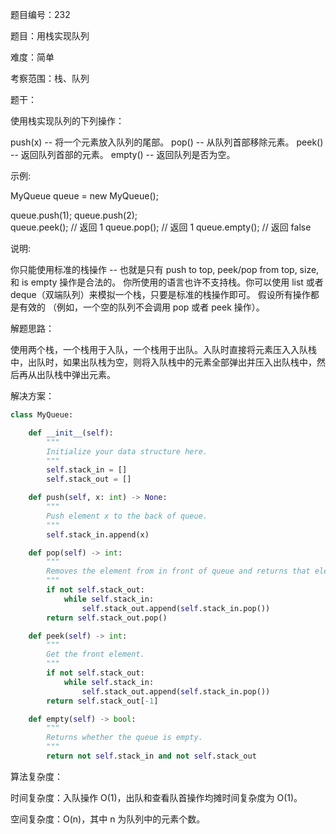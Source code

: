 题目编号：232

题目：用栈实现队列

难度：简单

考察范围：栈、队列

题干：

使用栈实现队列的下列操作：

push(x) -- 将一个元素放入队列的尾部。
pop() -- 从队列首部移除元素。
peek() -- 返回队列首部的元素。
empty() -- 返回队列是否为空。

示例:

MyQueue queue = new MyQueue();

queue.push(1);
queue.push(2);  
queue.peek();  // 返回 1
queue.pop();   // 返回 1
queue.empty(); // 返回 false

说明:

你只能使用标准的栈操作 -- 也就是只有 push to top, peek/pop from top, size, 和 is empty 操作是合法的。
你所使用的语言也许不支持栈。你可以使用 list 或者 deque（双端队列）来模拟一个栈，只要是标准的栈操作即可。
假设所有操作都是有效的 （例如，一个空的队列不会调用 pop 或者 peek 操作）。

解题思路：

使用两个栈，一个栈用于入队，一个栈用于出队。入队时直接将元素压入入队栈中，出队时，如果出队栈为空，则将入队栈中的元素全部弹出并压入出队栈中，然后再从出队栈中弹出元素。

解决方案：

```python
class MyQueue:

    def __init__(self):
        """
        Initialize your data structure here.
        """
        self.stack_in = []
        self.stack_out = []

    def push(self, x: int) -> None:
        """
        Push element x to the back of queue.
        """
        self.stack_in.append(x)

    def pop(self) -> int:
        """
        Removes the element from in front of queue and returns that element.
        """
        if not self.stack_out:
            while self.stack_in:
                self.stack_out.append(self.stack_in.pop())
        return self.stack_out.pop()

    def peek(self) -> int:
        """
        Get the front element.
        """
        if not self.stack_out:
            while self.stack_in:
                self.stack_out.append(self.stack_in.pop())
        return self.stack_out[-1]

    def empty(self) -> bool:
        """
        Returns whether the queue is empty.
        """
        return not self.stack_in and not self.stack_out
```

算法复杂度：

时间复杂度：入队操作 O(1)，出队和查看队首操作均摊时间复杂度为 O(1)。

空间复杂度：O(n)，其中 n 为队列中的元素个数。